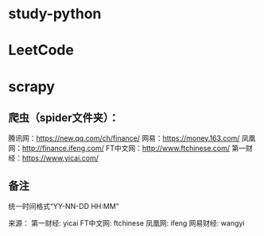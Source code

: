 # study-python

# LeetCode

# scrapy

## 爬虫（spider文件夹）：
腾讯网：https://new.qq.com/ch/finance/
网易：https://money.163.com/
凤凰网：http://finance.ifeng.com/
FT中文网：http://www.ftchinese.com/
第一财经：https://www.yicai.com/

## 备注
统一时间格式“YY-NN-DD HH:MM”

来源：
第一财经: yicai
FT中文网: ftchinese
凤凰网: ifeng
网易财经: wangyi